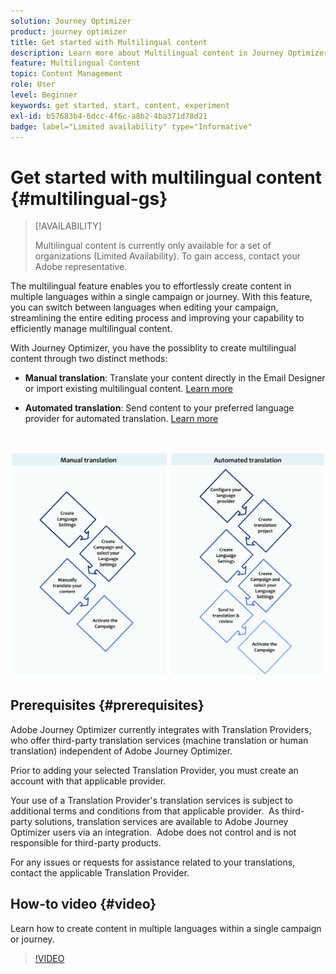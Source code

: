 ```yaml
---
solution: Journey Optimizer
product: journey optimizer
title: Get started with Multilingual content
description: Learn more about Multilingual content in Journey Optimizer
feature: Multilingual Content
topic: Content Management
role: User
level: Beginner
keywords: get started, start, content, experiment
exl-id: b57683b4-6dcc-4f6c-a8b2-4ba371d78d21
badge: label="Limited availability" type="Informative"
---
```

# Get started with multilingual content {#multilingual-gs}

>[!AVAILABILITY]
>
>Multilingual content is currently only available for a set of organizations (Limited Availability). To gain access, contact your Adobe representative.

The multilingual feature enables you to effortlessly create content in multiple languages within a single campaign or journey. With this feature, you can switch between languages when editing your campaign, streamlining the entire editing process and improving your capability to efficiently manage multilingual content.

With Journey Optimizer, you have the possiblity to create multilingual content through two distinct methods:

* **Manual translation**: Translate your content directly in the Email Designer or import existing multilingual content. [Learn more](multilingual-manual.md)

* **Automated translation**: Send content to your preferred language provider for automated translation. [Learn more](multilingual-automated.md)

</br>

![](assets/translation_schema.png)

## Prerequisites {#prerequisites}

Adobe Journey Optimizer currently integrates with Translation Providers, who offer third-party translation services (machine translation or human translation) independent of Adobe Journey Optimizer.

Prior to adding your selected Translation Provider, you must create an account with that applicable provider.

Your use of a Translation Provider's translation services is subject to additional terms and conditions from that applicable provider.  As third-party solutions, translation services are available to Adobe Journey Optimizer users via an integration.  Adobe does not control and is not responsible for third-party products. 

For any issues or requests for assistance related to your translations, contact the applicable Translation Provider.

## How-to video {#video}

Learn how to create content in multiple languages within a single campaign or journey. 

>[!VIDEO](https://video.tv.adobe.com/v/3430921/)
